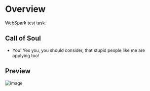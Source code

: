 # Overview

WebSpark test task.

## Call of Soul

- You! Yes you, you should consider, that stupid people like me are applying too!

## Preview

![image](https://imgur.com/RgZDAoq)
